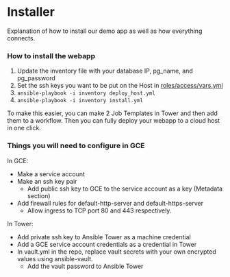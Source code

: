 # Installer

Explanation of how to install our demo app as well as how everything connects.  

### How to install the webapp

1. Update the inventory file with your database IP, pg_name, and pg_password
2. Set the ssh keys you want to be put on the Host in [roles/access/vars.yml](./roles/access/vars.yml)
3. `ansible-playbook -i inventory deploy_host.yml`
4. `ansible-playbook -i inventory install.yml`


To make this easier, you can make 2 Job Templates in Tower and then add them to a workflow. 
Then you can fully deploy your webapp to a cloud host in one click.  


### Things you will need to configure in GCE

In GCE:
* Make a service account
* Make an ssh key pair 
  - Add public ssh key to GCE to the service account as a key (Metadata section)
* Add firewall rules for default-http-server and default-https-server 
  - Allow ingress to TCP port 80 and 443 respectively.  
  
In Tower:
* Add private ssh key to Ansible Tower as a machine credential
* Add a GCE service account credentials as a credential in Tower
* In vault.yml in the repo, replace vault secrets with your own encrypted values using ansible-vault.  
  - Add the vault password to Ansible Tower
